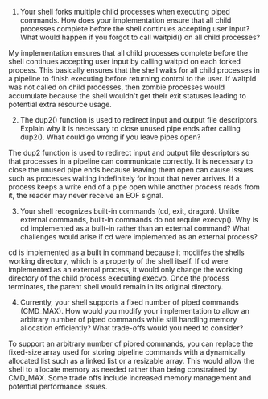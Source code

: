 1. Your shell forks multiple child processes when executing piped commands. How does your implementation ensure that all child processes complete before the shell continues accepting user input? What would happen if you forgot to call waitpid() on all child processes?

My implementation ensures that all child processes complete before the shell continues accepting user input by calling waitpid on each forked process. This basically ensures that the shell waits for all child processes in a pipeline to finish executing before returning control to the user. If waitpid was not called on child processes, then zombie processes would accumulate because the shell wouldn't get their exit statuses leading to potential extra resource usage.

2. The dup2() function is used to redirect input and output file descriptors. Explain why it is necessary to close unused pipe ends after calling dup2(). What could go wrong if you leave pipes open?

The dup2 function is used to redirect input and output file descriptors so that processes in a pipeline can communicate correctly. It is necessary to close the unused pipe ends because leaving them open can cause issues such as processes waiting indefinitely for input that never arrives. If a  process keeps a write end of a pipe open while another process reads from it, the reader may never receive an EOF signal.

3. Your shell recognizes built-in commands (cd, exit, dragon). Unlike external commands, built-in commands do not require execvp(). Why is cd implemented as a built-in rather than an external command? What challenges would arise if cd were implemented as an external process?

cd is implemented as a built in command because it modiifes the shells working directory, which is a property of the shell itself. If cd were implemented as an external process, it would only change the working directory of the child process executing execvp. Once the process terminates, the parent shell would remain in its original directory.

4. Currently, your shell supports a fixed number of piped commands (CMD_MAX). How would you modify your implementation to allow an arbitrary number of piped commands while still handling memory allocation efficiently? What trade-offs would you need to consider?

To support an arbitrary number of pipred commands, you can replace the fixed-size array used for storing pipeline commands with a dynamically allocated list such as a linked list or a resizable array. This would allow the shell to allocate memory as needed rather than being constrained by CMD_MAX. Some trade offs include increased memory management and potential performance issues.
